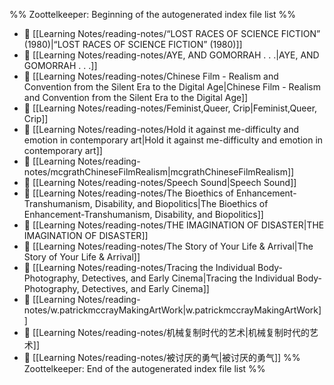 %% Zoottelkeeper: Beginning of the autogenerated index file list  %%
- 📄 [[Learning Notes/reading-notes/“LOST RACES OF SCIENCE FICTION” (1980)|“LOST RACES OF SCIENCE FICTION” (1980)]]
- 📄 [[Learning Notes/reading-notes/AYE, AND GOMORRAH . . .|AYE, AND GOMORRAH . . .]]
- 📄 [[Learning Notes/reading-notes/Chinese Film - Realism and Convention from the Silent Era to the Digital Age|Chinese Film - Realism and Convention from the Silent Era to the Digital Age]]
- 📄 [[Learning Notes/reading-notes/Feminist,Queer, Crip|Feminist,Queer, Crip]]
- 📄 [[Learning Notes/reading-notes/Hold it against me-difficulty and emotion in contemporary art|Hold it against me-difficulty and emotion in contemporary art]]
- 📄 [[Learning Notes/reading-notes/mcgrathChineseFilmRealism|mcgrathChineseFilmRealism]]
- 📄 [[Learning Notes/reading-notes/Speech Sound|Speech Sound]]
- 📄 [[Learning Notes/reading-notes/The Bioethics of Enhancement-Transhumanism, Disability, and Biopolitics|The Bioethics of Enhancement-Transhumanism, Disability, and Biopolitics]]
- 📄 [[Learning Notes/reading-notes/THE IMAGINATION OF DISASTER|THE IMAGINATION OF DISASTER]]
- 📄 [[Learning Notes/reading-notes/The Story of Your Life & Arrival|The Story of Your Life & Arrival]]
- 📄 [[Learning Notes/reading-notes/Tracing the Individual Body- Photography, Detectives, and Early Cinema|Tracing the Individual Body- Photography, Detectives, and Early Cinema]]
- 📄 [[Learning Notes/reading-notes/w.patrickmccrayMakingArtWork|w.patrickmccrayMakingArtWork]]
- 📄 [[Learning Notes/reading-notes/机械复制时代的艺术|机械复制时代的艺术]]
- 📄 [[Learning Notes/reading-notes/被讨厌的勇气|被讨厌的勇气]]
%% Zoottelkeeper: End of the autogenerated index file list  %%
